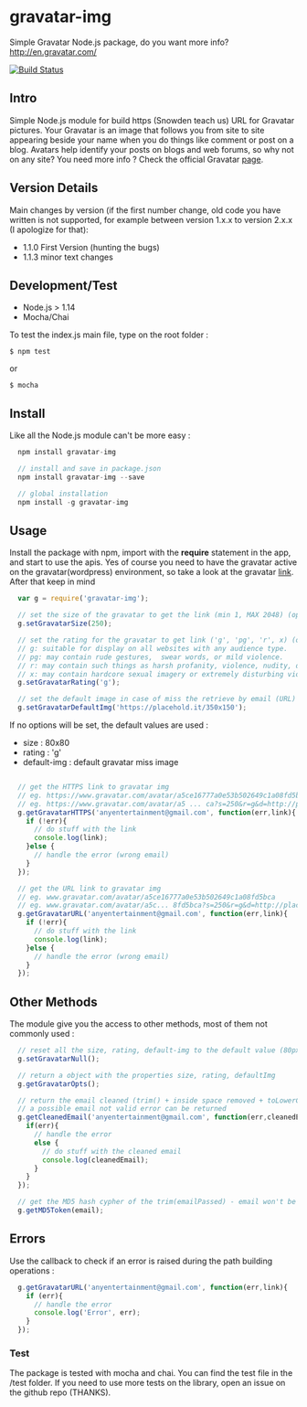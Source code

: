 # gravatar-img
Simple Gravatar Node.js package, do you want more info? http://en.gravatar.com/

[![Build Status](https://travis-ci.org/CICCIOSGAMINO/gravatar-img.svg?branch=master)](https://travis-ci.org/CICCIOSGAMINO/gravatar-img)

## Intro
Simple Node.js module for build https (Snowden teach us) URL for Gravatar pictures. Your Gravatar is an image that follows you from site to site appearing beside your name when you do things like comment or post on a blog. Avatars help identify your posts on blogs and web forums, so why not on any site? You need more info ? Check the official Gravatar [page][1].

## Version Details
Main changes by version (if the first number change, old code you have written is not supported, for
example between version 1.x.x to version 2.x.x (I apologize for that):

+ 1.1.0 First Version (hunting the bugs)
+ 1.1.3 minor text changes

## Development/Test

+ Node.js > 1.14
+ Mocha/Chai

To test the index.js main file, type on the root folder :

    $ npm test

or

    $ mocha

## Install
Like all the Node.js module can't be more easy :

```javascript
  npm install gravatar-img

  // install and save in package.json
  npm install gravatar-img --save

  // global installation
  npm install -g gravatar-img
```

## Usage
Install the package with npm, import with the **require** statement in the app, and start to use the apis. Yes of course you need to have the gravatar active on the gravatar(wordpress) environment, so take a look at the gravatar [link][2]. After that keep in mind

```javascript
  var g = require('gravatar-img');

  // set the size of the gravatar to get the link (min 1, MAX 2048) (optional)
  g.setGravatarSize(250);

  // set the rating for the gravatar to get link ('g', 'pg', 'r', x) (optional)
  // g: suitable for display on all websites with any audience type.
  // pg: may contain rude gestures,  swear words, or mild violence.
  // r: may contain such things as harsh profanity, violence, nudity, drug use.
  // x: may contain hardcore sexual imagery or extremely disturbing violence.
  g.setGravatarRating('g');

  // set the default image in case of miss the retrieve by email (URL) (optional)
  g.setGravatarDefaultImg('https://placehold.it/350x150');
```
If no options will be set, the default values are used :

+ size : 80x80
+ rating : 'g'
+ default-img : default gravatar miss image

```javascript

  // get the HTTPS link to gravatar img
  // eg. https://www.gravatar.com/avatar/a5ce16777a0e53b502649c1a08fd5bca
  // eg. https://www.gravatar.com/avatar/a5 ... ca?s=250&r=g&d=http://placehold.it/250x250
  g.getGravatarHTTPS('anyentertainment@gmail.com', function(err,link){
    if (!err){
      // do stuff with the link
      console.log(link);
    }else {
      // handle the error (wrong email)
    }
  });

  // get the URL link to gravatar img
  // eg. www.gravatar.com/avatar/a5ce16777a0e53b502649c1a08fd5bca
  // eg. www.gravatar.com/avatar/a5c... 8fd5bca?s=250&r=g&d=http://placehold.it/250x250
  g.getGravatarURL('anyentertainment@gmail.com', function(err,link){
    if (!err){
      // do stuff with the link
      console.log(link);
    }else {
      // handle the error (wrong email)
    }
  });
```

## Other Methods
The module give you the access to other methods, most of them not commonly used :

```javascript
  // reset all the size, rating, default-img to the default value (80px, 'g', gravatar-img)
  g.setGravatarNull();

  // return a object with the properties size, rating, defaultImg
  g.getGravatarOpts();

  // return the email cleaned (trim() + inside space removed + toLowerCase + email REGEX check)
  // a possible email not valid error can be returned
  g.getCleanedEmail('anyentertainment@gmail.com', function(err,cleanedEmail){
    if(err){
      // handle the error
      else {
        // do stuff with the cleaned email
        console.log(cleanedEmail);
      }
    }
  });

  // get the MD5 hash cypher of the trim(emailPassed) - email won't be validate
  g.getMD5Token(email);

```


## Errors
Use the callback to check if an error is raised during the path building operations  :

```javascript
  g.getGravatarURL('anyentertainment@gmail.com', function(err,link){
    if (err){
      // handle the error
      console.log('Error', err);
    }
  });
```

### Test
The package is tested with mocha and chai. You can find the test file in the /test folder. If you need to use more tests on the
library, open an issue on the github repo (THANKS).



[1]:https://it.gravatar.com/site/implement/images/
[2]:http://en.gravatar.com/
